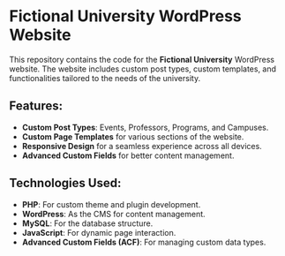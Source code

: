 # Fictional University WordPress Website

This repository contains the code for the **Fictional University** WordPress website. The website includes custom post types, custom templates, and functionalities tailored to the needs of the university.

## Features:
- **Custom Post Types**: Events, Professors, Programs, and Campuses.
- **Custom Page Templates** for various sections of the website.
- **Responsive Design** for a seamless experience across all devices.
- **Advanced Custom Fields** for better content management.

## Technologies Used:
- **PHP**: For custom theme and plugin development.
- **WordPress**: As the CMS for content management.
- **MySQL**: For the database structure.
- **JavaScript**: For dynamic page interaction.
- **Advanced Custom Fields (ACF)**: For managing custom data types.
